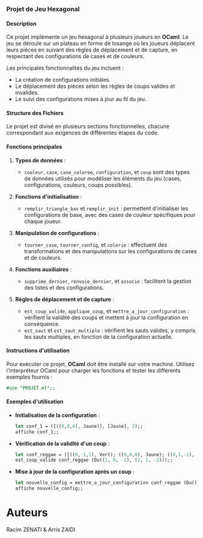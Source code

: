 ### Projet de Jeu Hexagonal

#### Description

Ce projet implémente un jeu hexagonal à plusieurs joueurs en **OCaml**. Le jeu se déroule sur un plateau en forme de losange où les joueurs déplacent leurs pièces en suivant des règles de déplacement et de capture, en respectant des configurations de cases et de couleurs.

Les principales fonctionnalités du jeu incluent :
- La création de configurations initiales.
- Le déplacement des pièces selon les règles de coups valides et invalides.
- Le suivi des configurations mises à jour au fil du jeu.

#### Structure des Fichiers

Le projet est divisé en plusieurs sections fonctionnelles, chacune correspondant aux exigences de différentes étapes du code.

#### Fonctions principales

1. **Types de données** :
    - `couleur`, `case`, `case_coloree`, `configuration`, et `coup` sont des types de données utilisés pour modéliser les éléments du jeu (cases, configurations, couleurs, coups possibles).

2. **Fonctions d'initialisation** :
    - `remplir_triangle_bas` et `remplir_init` : permettent d'initialiser les configurations de base, avec des cases de couleur spécifiques pour chaque joueur.

3. **Manipulation de configurations** :
    - `tourner_case`, `tourner_config`, et `colorie` : effectuent des transformations et des manipulations sur les configurations de cases et de couleurs.

4. **Fonctions auxiliaires** :
    - `supprime_dernier`, `renvoie_dernier`, et `associe` : facilitent la gestion des listes et des configurations.

5. **Règles de déplacement et de capture** :
    - `est_coup_valide`, `applique_coup`, et `mettre_a_jour_configuration` : vérifient la validité des coups et mettent à jour la configuration en conséquence.
    - `est_saut` et `est_saut_multiple` : vérifient les sauts valides, y compris les sauts multiples, en fonction de la configuration actuelle.

#### Instructions d'utilisation

Pour exécuter ce projet, **OCaml** doit être installé sur votre machine. Utilisez l'interpréteur OCaml pour charger les fonctions et tester les différents exemples fournis :

```ocaml
#use "PROJET.ml";;
```
#### Exemples d'utilisation

- **Initialisation de la configuration** :
    ```ocaml
    let conf_1 = ([((0,0,0), Jaune)], [Jaune], 2);;
    affiche conf_1;;
    ```

- **Vérification de la validité d'un coup** :
    ```ocaml
    let conf_reggae = ([((0,-1,1), Vert); ((0,0,0), Jaune); ((0,1,-1), Rouge)], [Vert; Jaune; Rouge], 1);;
    est_coup_valide conf_reggae (Du((1, 0, -1), (1, 1, -2)));;
    ```

- **Mise à jour de la configuration après un coup** :
    ```ocaml
    let nouvelle_config = mettre_a_jour_configuration conf_reggae (Du((0, -1, 1), (-1, -1, 2)));;
    affiche nouvelle_config;;
    ```

# Auteurs
Racim ZENATI & Arris ZAIDI
